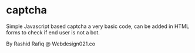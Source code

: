# captcha
Simple Javascript based captcha
a very basic code, can be added in HTML forms to check if end user is not a bot.

By Rashid Rafiq @ Webdesign021.co
